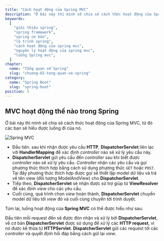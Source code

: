 ```yaml
---
title: "Cách hoạt động của Spring MVC"
description: "Ở bài này thì mình sẽ chia sẻ cách thức hoạt động của Spring MVC, từ đó các bạn sẽ hiểu được luồng đi của nó."
keywords:
  [
    "giới thiệu spring",
    "spring framework",
    "spring cơ bản",
    "lộ trình spring",
    "cách họat động của spring mvc",
    "nguyên lý hoạt động của spring mvc",
    "luồng Spring mvc",
  ]
chapter:
  name: "Tổng quan về Spring"
  slug: "chuong-02-tong-quan-ve-spring"
category:
  name: "Spring Boot"
  slug: "spring-boot"
position: 5
---
```


## MVC hoạt động thế nào trong Spring

Ở bài này thì mình sẽ chia sẻ cách thức hoạt động của Spring MVC, từ đó các bạn sẽ hiểu được luồng đi của nó.

![Spring MVC](https://user-images.githubusercontent.com/29374426/179367062-8b4e0328-d5f8-40ae-9825-e2895c0561b0.png)

- Đầu tiên. sau khi nhận được yêu cầu **HTTP**, **DispatcherServlet** liên lạc với **HandlerMapping** để xác định _controller_ nào sẽ xử lý yêu cầu này.
- **DispatcherServlet** gửi yêu cầu đến _controller_ sau khi biết được _controller_ nào sẽ xử lý yêu cầu. _Controller_ nhận các yêu cầu và gọi phương thức thích hợp bằng cách sử dụng phương thức `GET` hoặc `POST`. Tại đây phương thức thích hợp được gọi sẽ thiết lập model dữ liệu và trả về tên view (đối tượng ModelAndView) cho **DispatcherServlet**.
- Tiếp theo, **DispatcherServlet** sẽ nhận được sử trợ giúp từ **ViewResolver** để xác định _view_ cho các yêu cầu.
- Cuối cùng, quá trình chọn _view_ hoàn thành, **DispatcherServlet** chuyển model dữ liệu tới _view_ đó và cuối cùng chuyển tới trình duyệt.

Túm lại, luồng hoạt động của **Spring MVC** có thể được hiểu như sau:

Đầu tiên mỗi request đến sẽ được đón nhận và xử lý bởi **DispatcherServlet**, về cơ bản **DispatcherServlet** được sử dụng để xử lý các **HTTP request**, vì nó được kế thừa từ **HTTPServlet**. **DispatcherServlet** gửi các request tới các _controller_ và quyết định hồi đáp bằng cách gửi lại _view_.
